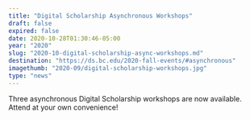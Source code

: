 ```yaml
---
title: "Digital Scholarship Asynchronous Workshops"
draft: false
expired: false
date: 2020-10-28T01:30:46-05:00
year: "2020"
slug: "2020-10-digital-scholarship-async-workshops.md"
destination: "https://ds.bc.edu/2020-fall-events/#asynchronous"
imagethumb: "2020-09/digital-scholarship-workshops.jpg"
type: "news"
---
```


Three asynchronous Digital Scholarship workshops are now available. Attend at your own convenience!

